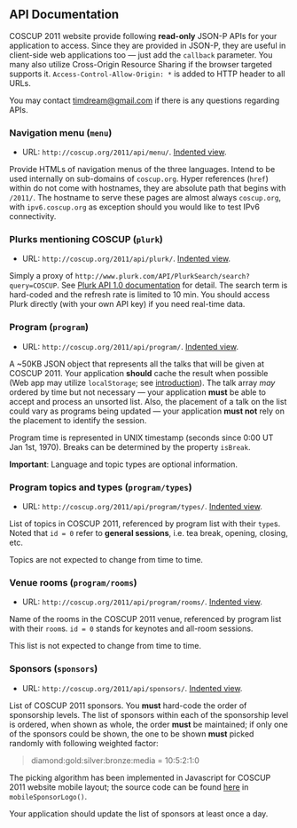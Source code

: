 ## API Documentation

COSCUP 2011 website provide following **read-only** JSON-P APIs for your application to access. Since they are provided in JSON-P, they are useful in client-side web applications too &mdash; just add the `callback` parameter. You many also utilize Cross-Origin Resource Sharing if the browser targeted supports it. `Access-Control-Allow-Origin: *` is added to HTTP header to all URLs.

You may contact <timdream@gmail.com> if there is any questions regarding APIs.

### Navigation menu (`menu`)

* URL: `http://coscup.org/2011/api/menu/`. [Indented view](http://json-indent.appspot.com/indent?url=http://coscup.org/2011/api/menu/).

Provide HTMLs of navigation menus of the three languages. Intend to be used internally on sub-domains of `coscup.org`. Hyper references (`href`) within do not come with hostnames, they are absolute path that begins with `/2011/`. The hostname to serve these pages are almost always `coscup.org`, with `ipv6.coscup.org` as exception should you would like to test IPv6 connectivity.

### Plurks mentioning COSCUP (`plurk`)

* URL: `http://coscup.org/2011/api/plurk/`. [Indented view](http://json-indent.appspot.com/indent?url=http://coscup.org/2011/api/plurk/).

Simply a proxy of `http://www.plurk.com/API/PlurkSearch/search?query=COSCUP`. See [Plurk API 1.0 documentation](http://www.plurk.com/API#search) for detail. The search term is hard-coded and the refresh rate is limited to 10 min. You should access Plurk directly (with your own API key) if you need real-time data.

### Program (`program`)

* URL: `http://coscup.org/2011/api/program/`. [Indented view](http://json-indent.appspot.com/indent?url=http://coscup.org/2011/api/program/).

A ~50KB JSON object that represents all the talks that will be given at COSCUP 2011. Your application **should** cache the result when possible (Web app may utilize `localStorage`; see [introduction](http://diveintohtml5.org/storage.html)). The talk array *may* ordered by time but not necessary &mdash; your application **must** be able to accept and process an unsorted list. Also, the placement of a talk on the list could vary as programs being updated &mdash; your application **must not** rely on the placement to identify the session.

Program time is represented in UNIX timestamp (seconds since 0:00 UT Jan 1st, 1970). Breaks can be determined by the property `isBreak`.

**Important**: Language and topic types are optional information.

### Program topics and types (`program/types`)

* URL: `http://coscup.org/2011/api/program/types/`. [Indented view](http://json-indent.appspot.com/indent?url=http://coscup.org/2011/api/program/types/).

List of topics in COSCUP 2011, referenced by program list with their `type`s. Noted that `id = 0` refer to **general sessions**, i.e. tea break, opening, closing, etc.

Topics are not expected to change from time to time.

### Venue rooms (`program/rooms`)

* URL: `http://coscup.org/2011/api/program/rooms/`. [Indented view](http://json-indent.appspot.com/indent?url=http://coscup.org/2011/api/program/rooms/).

Name of the rooms in the COSCUP 2011 venue, referenced by program list with their `room`s. `id = 0` stands for keynotes and all-room sessions.

This list is not expected to change from time to time.

### Sponsors (`sponsors`)

* URL: `http://coscup.org/2011/api/sponsors/`. [Indented view](http://json-indent.appspot.com/indent?url=http://coscup.org/2011/api/sponsors/).

List of COSCUP 2011 sponsors. You **must** hard-code the order of sponsorship levels. The list of sponsors within each of the sponsorship level is ordered, when shown as whole, the order **must** be maintained; if only one of the sponsors could be shown, the one to be shown **must** picked randomly with following weighted factor:

> diamond:gold:silver:bronze:media = 10:5:2:1:0

The picking algorithm has been implemented in Javascript for COSCUP 2011 website mobile layout; the source code can be found [here](http://coscup.org/2011-theme/assets/script.js) in `mobileSponsorLogo()`.

Your application should update the list of sponsors at least once a day.
